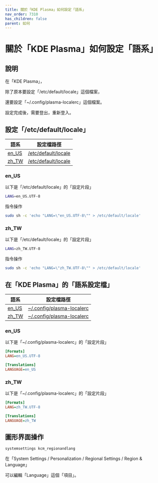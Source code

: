 ```yaml
---
title: 關於「KDE Plasma」如何設定「語系」
nav_order: 7310
has_children: false
parent: 如何
---
```



# 關於「KDE Plasma」如何設定「語系」


## 說明

在「KDE Plasma」，

除了原本要設定「/etc/default/locale」這個檔案，

還要設定「~/.config/plasma-localerc」這個檔案。

設定完成後，需要登出，重新登入。


## 設定「/etc/default/locale」

| 語系 | 設定檔路徑 |
| --- | --- |
| [en_US](#en_us) | [/etc/default/locale](https://github.com/samwhelp/note-about-kde/blob/gh-pages/_demo/howto/demo-locale-config/en_us/asset/overlay/etc/default/locale) |
| [zh_TW](#zh_tw) | [/etc/default/locale](https://github.com/samwhelp/note-about-kde/blob/gh-pages/_demo/howto/demo-locale-config/zh_tw/asset/overlay/etc/default/locale) |


### en_US

以下是「/etc/default/locale」的「設定片段」

``` sh
LANG=en_US.UTF-8
```

指令操作

``` sh
sudo sh -c 'echo "LANG=\"en_US.UTF-8\"" > /etc/default/locale'
```


### zh_TW

以下是「/etc/default/locale」的「設定片段」

``` sh
LANG=zh_TW.UTF-8
```

指令操作

``` sh
sudo sh -c 'echo "LANG=\"zh_TW.UTF-8\"" > /etc/default/locale'
```


## 在「KDE Plasma」的「語系設定檔」

| 語系 | 設定檔路徑 |
| --- | --- |
| [en_US](#en_us-1) | [~/.config/plasma-localerc](https://github.com/samwhelp/note-about-kde/blob/gh-pages/_demo/howto/demo-locale-config/en_us/asset/overlay/etc/skel/.config/plasma-localerc) |
| [zh_TW](#zh_tw-1) | [~/.config/plasma-localerc](https://github.com/samwhelp/note-about-kde/blob/gh-pages/_demo/howto/demo-locale-config/zh_TW/asset/overlay/etc/skel/.config/plasma-localerc) |


### en_US

以下是「~/.config/plasma-localerc」的「設定片段」

``` ini
[Formats]
LANG=en_US.UTF-8

[Translations]
LANGUAGE=en_US
```


### zh_TW

以下是「~/.config/plasma-localerc」的「設定片段」

``` ini
[Formats]
LANG=zh_TW.UTF-8

[Translations]
LANGUAGE=zh_TW
```


## 圖形界面操作

``` sh
systemsettings kcm_regionandlang
```

在「System Settings / Personalization / Regional Settings / Region & Language」

可以編輯「Language」這個「項目」。

